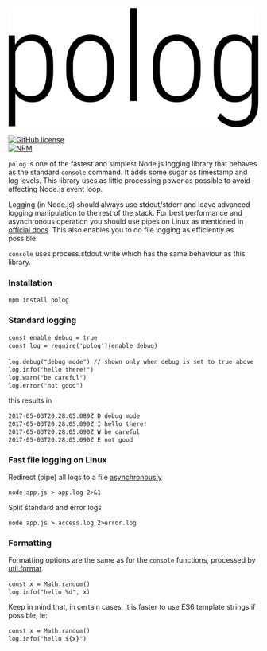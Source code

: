 <div align="center"><img src="misc/polog.png"/></div>

[![GitHub license](https://img.shields.io/github/license/mashape/apistatus.svg)](https://github.com/pkoretic/polog/blob/master/LICENSE)<br/>
[![NPM](https://nodei.co/npm/polog.png?downloads=true&downloadRank=true&stars=true)](https://www.npmjs.com/package/polog)

`polog` is one of the fastest and simplest Node.js logging library that behaves as the standard
`console` command. It adds some sugar as timestamp and log levels. This library uses as
little processing power as possible to avoid affecting Node.js event loop.

Logging (in Node.js) should always use stdout/stderr and leave advanced logging manipulation to the
rest of the stack. For best performance and asynchronous operation you should use pipes on Linux as
mentioned in [official docs](https://nodejs.org/api/process.html#process_a_note_on_process_i_o).
This also enables you to do file logging as efficiently as possible.

`console` uses process.stdout.write which has the same behaviour as this library.

### Installation

```
npm install polog
```

### Standard logging

```
const enable_debug = true
const log = require('polog')(enable_debug)

log.debug("debug mode") // shown only when debug is set to true above
log.info("hello there!")
log.warn("be careful")
log.error("not good")
```

this results in

```
2017-05-03T20:28:05.089Z D debug mode
2017-05-03T20:28:05.090Z I hello there!
2017-05-03T20:28:05.090Z W be careful
2017-05-03T20:28:05.090Z E not good
```

### Fast file logging on Linux

Redirect (pipe) all logs to a file [asynchronously](https://nodejs.org/api/process.html#process_a_note_on_process_i_o)

```
node app.js > app.log 2>&1
```

Split standard and error logs

```
node app.js > access.log 2>error.log
```

### Formatting

Formatting options are the same as for the `console` functions, processed by
[util.format](https://nodejs.org/api/util.html#util_util_format_format_args).

```
const x = Math.random()
log.info("hello %d", x)
```

Keep in mind that, in certain cases, it is faster to use ES6 template strings if possible, ie:

```
const x = Math.random()
log.info("hello ${x}")
```
